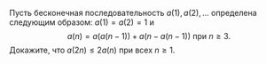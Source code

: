Пусть бесконечная последовательность $a(1), a(2), \ldots$ 
определена следующим образом: $a(1) = a(2) = 1$ и 
$$a(n) = a(a(n - 1)) + a(n - a(n - 1)) \text{ при } n \ge 3.$$
Докажите, что $a(2n) \le 2a(n)$ при всех $n \ge 1$.